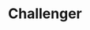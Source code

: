 ---
title: Challenger
crosslinks:
- Dodge
- AutoDetailing
- fountainpens
- cars
- ImagesOfThe2010s
---